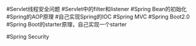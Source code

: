#Servlet线程安全问题
#Servlet中的filter和listener
#Spring Bean的初始化
#Spring的AOP原理
#自己实现Spring的IOC
#Spring MVC
#Spring Boot2.0
#Spring Boot的starter原理，自己实现一个starter

#Spring Security